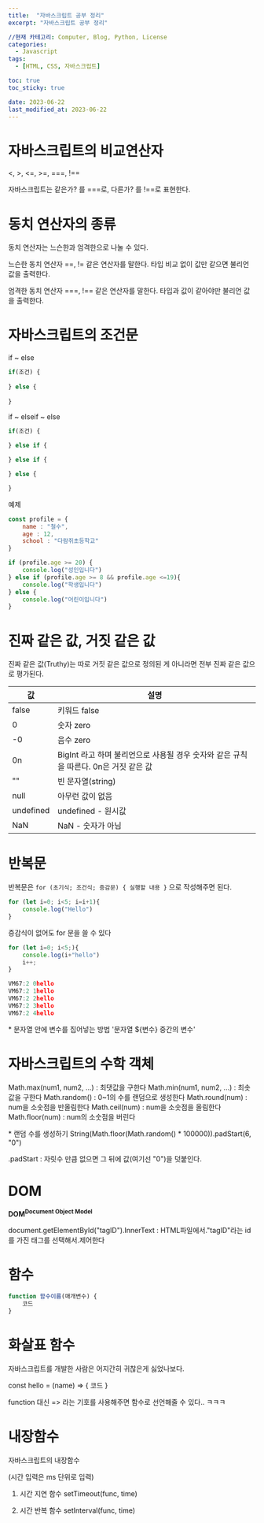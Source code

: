 ```yaml
---
title:  "자바스크립트 공부 정리"
excerpt: "자바스크립트 공부 정리"

//현재 카테고리: Computer, Blog, Python, License
categories:
  - Javascript
tags:
  - [HTML, CSS, 자바스크립트]

toc: true
toc_sticky: true

date: 2023-06-22
last_modified_at: 2023-06-22
---
```


# 자바스크립트의 비교연산자

<, >, <=, >=, =\==, !==

자바스크립트는 같은가? 를 ===로, 다른가? 를 !==로 표현한다.

# 동치 연산자의 종류

동치 연산자는 느슨한과 엄격한으로 나눌 수 있다.

느슨한 동치 연산자
==, != 같은 연산자를 말한다. 타입 비교 없이 값만 같으면 불리언 값을 출력한다.

엄격한 동치 연산자
=\==, !== 같은 연산자를 말한다. 타입과 값이 같아야만 불리언 값을 출력한다.

# 자바스크립트의 조건문

if ~ else

```js
if(조건) {
    
} else {
    
}
```

if ~ elseif ~ else

```js
if(조건) {
     
} else if {

} else if {

} else {

}
```

예제

```js
const profile = {
    name : "철수",
    age : 12,
    school : "다람쥐초등학교"
}

if (profile.age >= 20) {
    console.log("성인입니다")
} else if (profile.age >= 8 && profile.age <=19){
    console.log("학생입니다") 
} else {
    console.log("어린이입니다")
}
```

# 진짜 같은 값, 거짓 같은 값

진짜 같은 값(Truthy)는 따로 거짓 같은 값으로 정의된 게 아니라면 전부 진짜 같은 값으로 평가된다.

|값|설명|
|--|---|
|false|키워드 false|
|0|숫자 zero|
|-0|음수 zero|
|0n| BigInt 라고 하며 불리언으로 사용될 경우 숫자와 같은 규칙을 따른다. 0n은 거짓 같은 값|
|""| 빈 문자열(string)|
|null|아무런 값이 없음|
|undefined|undefined - 원시값|
|NaN|NaN - 숫자가 아님|

# 반복문

반복문은 ``for (초기식; 조건식; 증감문) { 실행할 내용 }`` 으로 작성해주면 된다.

```js
for (let i=0; i<5; i=i+1){
    console.log("Hello")
}
```

증감식이 없어도 for 문을 쓸 수 있다

```js
for (let i=0; i<5;){
    console.log(i+"hello")
    i++;
}

VM67:2 0hello
VM67:2 1hello
VM67:2 2hello
VM67:2 3hello
VM67:2 4hello
```

\* 문자열 안에 변수를 집어넣는 방법
'문자열 ${변수} 중간의 변수' 

# 자바스크립트의 수학 객체

Math.max(num1, num2, ...) : 최댓값을 구한다
Math.min(num1, num2, ...) : 최솟값을 구한다
Math.random() : 0~1의 수를 랜덤으로 생성한다
Math.round(num) : num을 소숫점을 반올림한다
Math.ceil(num) : num을 소숫점을 올림한다
Math.floor(num) : num의 소숫점을 버린다

\* 랜덤 수를 생성하기
String(Math.floor(Math.random() * 100000)).padStart(6, "0")

.padStart : 자릿수 만큼 없으면 그 뒤에 값(여기선 "0")을 덧붙인다.

# DOM

**DOM<sup>Document Object Model</sup>**

document.getElementById("tagID").InnerText :
HTML파일에서."tagID"라는 id를 가진 태그를 선택해서.제어한다

# 함수

```js
function 함수이름(매개변수) {
    코드
}
```

# 화살표 함수

자바스크립트를 개발한 사람은 어지간히 귀찮은게 싫었나보다.

const hello = (name) => {
    코드
}

function 대신 => 라는 기호를 사용해주면 함수로 선언해줄 수 있다.. ㅋㅋㅋ

# 내장함수

자바스크립트의 내장함수

(시간 입력은 ms 단위로 입력)

1. 시간 지연 함수
setTimeout(func, time)

2. 시간 반복 함수
setInterval(func, time)
